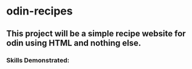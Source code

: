 # odin-recipes

## This project will be a simple recipe website for odin using HTML and nothing else.

### Skills Demonstrated:
